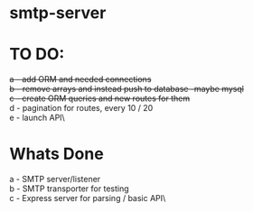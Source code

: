 # smtp-server

# TO DO:
~~a - add ORM and needed connections~~\
~~b - remove arrays and instead push to database -maybe mysql~~\
~~c - create ORM queries and new routes for them~~\
d - pagination for routes, every 10 / 20\
e - launch API\

# Whats Done
a - SMTP server/listener\
b - SMTP transporter for testing\
c - Express server for parsing / basic API\
